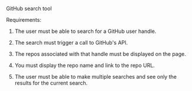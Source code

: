 GitHub search tool

Requirements:

1. The user must be able to search for a GitHub user handle.

2. The search must trigger a call to GitHub's API.

3. The repos associated with that handle must be displayed on the page.

4. You must display the repo name and link to the repo URL.

5. The user must be able to make multiple searches and see only the results for the current search.
